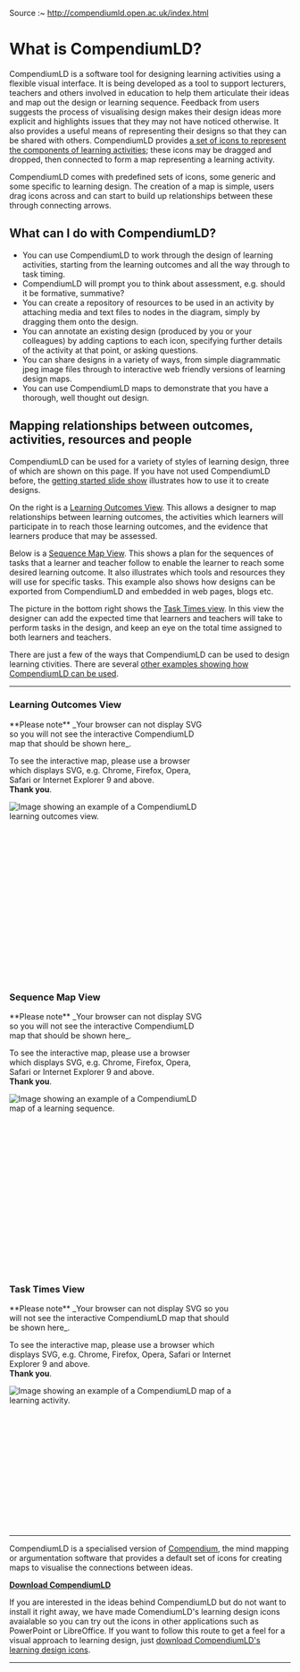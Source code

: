 
Source :~ <http://compendiumld.open.ac.uk/index.html>

# What is CompendiumLD?

CompendiumLD is a software tool for designing learning activities using a flexible visual interface. It is being developed as a tool to support lecturers, teachers and others involved in education to help them articulate their ideas and map out the design or learning sequence. Feedback from users suggests the process of visualising design makes their design ideas more explicit and highlights issues that they may not have noticed otherwise. It also provides a useful means of representing their designs so that they can be shared with others. CompendiumLD provides [a set of icons to represent the components of learning activities](documentation/version1.0/QuickRefGuides/stencilsAndNodes/); these icons may be dragged and dropped, then connected to form a map representing a learning activity.

CompendiumLD comes with predefined sets of icons, some generic and some specific to learning design. The creation of a map is simple, users drag icons across and can start to build up relationships between these through connecting arrows.

## What can I do with CompendiumLD?

*   You can use CompendiumLD to work through the design of learning activities, starting from the learning outcomes and all the way through to task timing.
*   CompendiumLD will prompt you to think about assessment, e.g. should it be formative, summative?
*   You can create a repository of resources to be used in an activity by attaching media and text files to nodes in the diagram, simply by dragging them onto the design.
*   You can annotate an existing design (produced by you or your colleagues) by adding captions to each icon, specifying further details of the activity at that point, or asking questions.
*   You can share designs in a variety of ways, from simple diagrammatic jpeg image files through to interactive web friendly versions of learning design maps.
*   You can use CompendiumLD maps to demonstrate that you have a thorough, well thought out design.


## Mapping relationships between outcomes, activities, resources and people

CompendiumLD can be used for a variety of styles of learning design, three of which are shown on this page. If you have not used CompendiumLD before, the [getting started slide show](documentation/version1.0/videos/#gettingStarted) illustrates how to use it to create designs.

On the right is a [Learning Outcomes View](#loView). This allows a designer to map relationships between learning outcomes, the activities which learners will participate in to reach those learning outcomes, and the evidence that learners produce that may be assessed.

Below is a [Sequence Map View](#sequenceMap). This shows a plan for the sequences of tasks that a learner and teacher follow to enable the learner to reach some desired learning outcome. It also illustrates which tools and resources they will use for specific tasks. This example also shows how designs can be exported from CompendiumLD and embedded in web pages, blogs etc.

The picture in the bottom right shows the [Task Times view](#taskTimes). In this view the designer can add the expected time that learners and teachers will take to perform tasks in the design, and keep an eye on the total time assigned to both learners and teachers.

There are just a few of the ways that CompendiumLD can be used to design learning ctivities. There are several [other examples showing how CompendiumLD can be used](documentation/examples/).

---

### Learning Outcomes View

<div style="width:350px; height:463px;"><object data="images/Learning-outcomes-applying-theory-to-practice.svg" width="100%" height="100%" type="image/svg+xml">**Please note**  
_Your browser can not display SVG so you will not see the interactive CompendiumLD map that should be shown here_.  

To see the interactive map, please use a browser which displays SVG, e.g. Chrome, Firefox, Opera, Safari or Internet Explorer 9 and above.  
**Thank you**.

![Image showing an example of a CompendiumLD learning outcomes view.](images/Learning-outcomes-applying-theory-to-practice-n1.png)</object> </div>

### Sequence Map View

<div style="width:350px; height:463px;"><object data="images/Sequence%20map-applying-theory-to-practice.svg" width="100%" height="100%" type="image/svg+xml">**Please note**  
_Your browser can not display SVG so you will not see the interactive CompendiumLD map that should be shown here_.  

To see the interactive map, please use a browser which displays SVG, e.g. Chrome, Firefox, Opera, Safari or Internet Explorer 9 and above.  
**Thank you**.

![Image showing an example of a CompendiumLD map of a learning sequence.](images/sequence-map.png)</object> </div>

### Task Times View

<div style="width:400px; height:400px;"><object data="images/task-times-v1.svg" width="100%" height="100%" type="image/svg+xml">**Please note**  
_Your browser can not display SVG so you will not see the interactive CompendiumLD map that should be shown here_.  

To see the interactive map, please use a browser which displays SVG, e.g. Chrome, Firefox, Opera, Safari or Internet Explorer 9 and above.  
**Thank you**.

![Image showing an example of a CompendiumLD map of a learning activity.](images/timining-example.jpg)</object> </div>

---

CompendiumLD is a specialised version of [Compendium](http://compendium.open.ac.uk/institute/about.htm), the mind mapping or argumentation software that provides a default set of icons for creating maps to visualise the connections between ideas.  

[**Download CompendiumLD**](download.html)

If you are interested in the ideas behind CompendiumLD but do not want to install it right away, we have made ComendiumLD's learning design icons avaialable so you can try out the icons in other applications such as PowerPoint or LibreOffice. If you want to follow this route to get a feel for a visual approach to learning design, just [download CompendiumLD's learning design icons](download/icons+templates.html).

---
